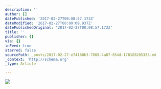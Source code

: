 ```yaml
---
description: ''
author: []
datePublished: '2017-02-27T00:08:57.173Z'
dateModified: '2017-02-27T00:00:09.937Z'
datePublishedOriginal: '2017-02-27T00:08:57.173Z'
title: ''
publisher: {}
via: {}
inFeed: true
starred: false
sourcePath: _posts/2017-02-27-e74160bf-7065-4a87-854d-178188205333.md
_context: 'http://schema.org'
_type: Article

---
```

![](https://the-grid-user-content.s3-us-west-2.amazonaws.com/31d81e87-fea3-45aa-8f6b-c067a138a921.jpg)